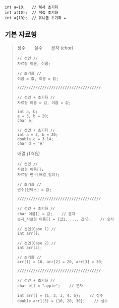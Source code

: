 ```
int a=10;   // 복사 초기화
int a(10);  // 직접 초기화
int a{10};  // 유니폼 초기화 ★
```

## 기본 자료형
>정수　　실수　　문자 *(char)*
>```
>// 선언 //
>자료형 이름, 이름;
>
>// 초기화 //
>이름 = 값, 이름 = 값;
>
>/////////////////////////////////////
>
>// 선언 + 초기화 //
>자료형 이름 = 값, 이름 = 값;    
>```
>```
>int a, b;    
>a = 3, b = 20;   
>char e;
>
>// 선언 + 초기화 //
>int a = 3, b = 20;
>double c = 3.14; 
>char d = 'A'
>```
>
>배열 *(1차원)*
>```
>// 선언 //
>자료형 이름[];
>자료형 변수[배열_길이];
>
>// 초기화 //
>변수[인덱스] = 값;
>
>/////////////////////////////////////
>
>// 선언 + 초기화 //
>char 이름[] = 값;    // 문자
>숫자_자료형 이름[] = {값1, ..., 값n};    // 숫자
>``` 
>```
>// 선언(Case 1) //
>int arr[];   
>
>// 선언(Case 2) //
>int arr[3];
>
>// 초기화 //
>arr[1] = 10, arr[2] = 20, arr[3] = 30;
>
>/////////////////////////////////////
>
>// 선언 + 초기화 //
>char e[] = "apple";    // 문자
>
>int arr[] = {1, 2, 3, 4, 5};    // 정수
>double arr1[3] = {10, 20, 30};    // 실수
>```
